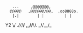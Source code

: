        ...     ,@@@@@@@,
      @@@@@   ,@@@@@@/@@,  .oo8888o.
       |.|        | |         | |
Y2  \\/ ._\//_/__/  ,\_//__\\/.  \_//__/_

